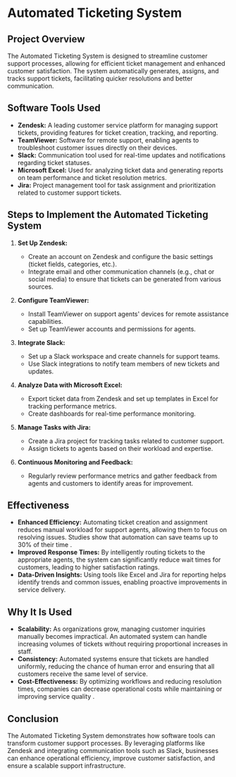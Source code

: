 # Automated Ticketing System

## Project Overview
The Automated Ticketing System is designed to streamline customer support processes, allowing for efficient ticket management and enhanced customer satisfaction. The system automatically generates, assigns, and tracks support tickets, facilitating quicker resolutions and better communication.

## Software Tools Used
- **Zendesk:** A leading customer service platform for managing support tickets, providing features for ticket creation, tracking, and reporting.
- **TeamViewer:** Software for remote support, enabling agents to troubleshoot customer issues directly on their devices.
- **Slack:** Communication tool used for real-time updates and notifications regarding ticket statuses.
- **Microsoft Excel:** Used for analyzing ticket data and generating reports on team performance and ticket resolution metrics.
- **Jira:** Project management tool for task assignment and prioritization related to customer support tickets.

## Steps to Implement the Automated Ticketing System
1. **Set Up Zendesk:**
   - Create an account on Zendesk and configure the basic settings (ticket fields, categories, etc.).
   - Integrate email and other communication channels (e.g., chat or social media) to ensure that tickets can be generated from various sources.

2. **Configure TeamViewer:**
   - Install TeamViewer on support agents' devices for remote assistance capabilities.
   - Set up TeamViewer accounts and permissions for agents.

3. **Integrate Slack:**
   - Set up a Slack workspace and create channels for support teams.
   - Use Slack integrations to notify team members of new tickets and updates.

4. **Analyze Data with Microsoft Excel:**
   - Export ticket data from Zendesk and set up templates in Excel for tracking performance metrics.
   - Create dashboards for real-time performance monitoring.

5. **Manage Tasks with Jira:**
   - Create a Jira project for tracking tasks related to customer support.
   - Assign tickets to agents based on their workload and expertise.

6. **Continuous Monitoring and Feedback:**
   - Regularly review performance metrics and gather feedback from agents and customers to identify areas for improvement.

## Effectiveness
- **Enhanced Efficiency:** Automating ticket creation and assignment reduces manual workload for support agents, allowing them to focus on resolving issues. Studies show that automation can save teams up to 30% of their time .
- **Improved Response Times:** By intelligently routing tickets to the appropriate agents, the system can significantly reduce wait times for customers, leading to higher satisfaction ratings.
- **Data-Driven Insights:** Using tools like Excel and Jira for reporting helps identify trends and common issues, enabling proactive improvements in service delivery.

## Why It Is Used
- **Scalability:** As organizations grow, managing customer inquiries manually becomes impractical. An automated system can handle increasing volumes of tickets without requiring proportional increases in staff.
- **Consistency:** Automated systems ensure that tickets are handled uniformly, reducing the chance of human error and ensuring that all customers receive the same level of service.
- **Cost-Effectiveness:** By optimizing workflows and reducing resolution times, companies can decrease operational costs while maintaining or improving service quality  .

## Conclusion
The Automated Ticketing System demonstrates how software tools can transform customer support processes. By leveraging platforms like Zendesk and integrating communication tools such as Slack, businesses can enhance operational efficiency, improve customer satisfaction, and ensure a scalable support infrastructure.

